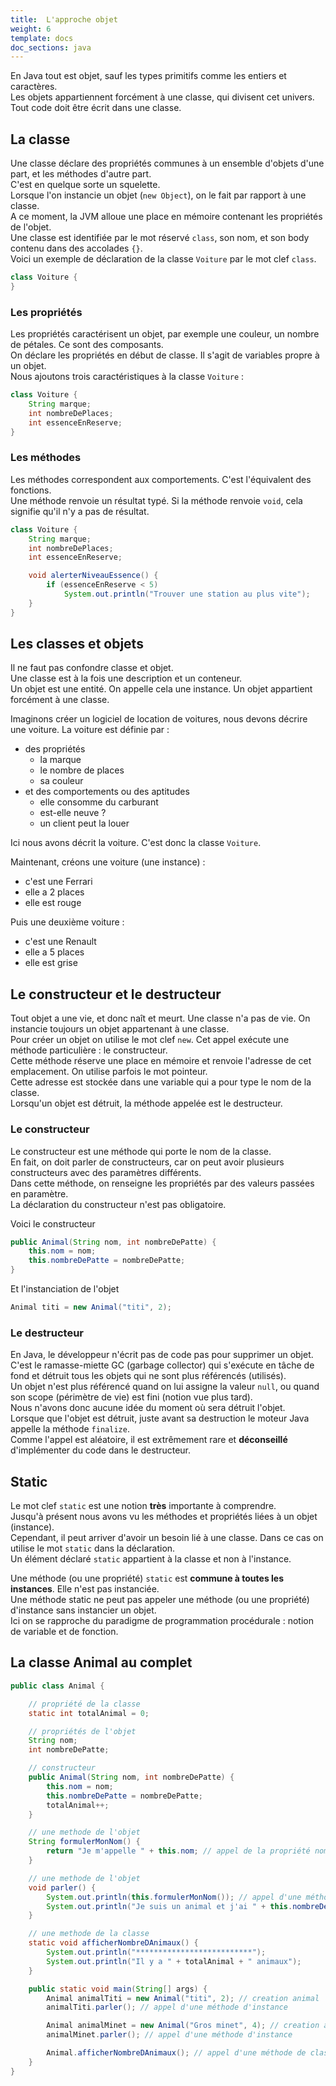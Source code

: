 ```yaml
---
title:  L'approche objet
weight: 6
template: docs
doc_sections: java
---
```


En Java tout est objet, sauf les types primitifs comme les entiers et caractères.  
Les objets appartiennent forcément à une classe, qui divisent cet univers.
Tout code doit être écrit dans une classe.  

## La classe

Une classe déclare des propriétés communes à un ensemble d'objets d'une part, et les méthodes d'autre part.  
C'est en quelque sorte un squelette.  
Lorsque l'on instancie un objet (`new Object`), on le fait par rapport à une classe.  
A ce moment, la JVM alloue une place en mémoire contenant les propriétés de l'objet.  
Une classe est identifiée par le mot réservé `class`, son nom, et son body contenu dans des accolades `{}`.  
Voici un exemple de déclaration de la classe `Voiture` par le mot clef `class`.

``` java
class Voiture {
}
```

### Les propriétés

Les propriétés caractérisent un objet, par exemple une couleur, un nombre de pétales. Ce sont des composants.  
On déclare les propriétés en début de classe. Il s'agit de variables propre à un objet.  
Nous ajoutons trois caractéristiques à la classe `Voiture` :

``` java
class Voiture {
    String marque;
    int nombreDePlaces;
    int essenceEnReserve;
}
```

### Les méthodes

Les méthodes correspondent aux comportements. C'est l'équivalent des fonctions.  
Une méthode renvoie un résultat typé. Si la méthode renvoie `void`, cela signifie qu'il n'y a pas de résultat.

``` java
class Voiture {
    String marque;
    int nombreDePlaces;
    int essenceEnReserve;

    void alerterNiveauEssence() {
        if (essenceEnReserve < 5)
            System.out.println("Trouver une station au plus vite");
    }
}
```

## Les classes et objets

Il ne faut pas confondre classe et objet.  
Une classe est à la fois une description et un conteneur.  
Un objet est une entité. On appelle cela une instance. 
Un objet appartient forcément à une classe.  

Imaginons créer un logiciel de location de voitures, nous devons décrire une voiture.
La voiture est définie par :

* des propriétés
  * la marque
  * le nombre de places
  * sa couleur
* et des comportements ou des aptitudes
  * elle consomme du carburant
  * est-elle neuve ?
  * un client peut la louer

Ici nous avons décrit la voiture. C'est donc la classe `Voiture`.  
  
Maintenant, créons une voiture (une instance) :

* c'est une Ferrari
* elle a 2 places
* elle est rouge

Puis une deuxième voiture :

* c'est une Renault
* elle a 5 places
* elle est grise

## Le constructeur et le destructeur

Tout objet a une vie, et donc naît et meurt.
Une classe n'a pas de vie.
On instancie toujours un objet appartenant à une classe.  
Pour créer un objet on utilise le mot clef `new`. Cet appel exécute une méthode particulière : le constructeur.  
Cette méthode réserve une place en mémoire et renvoie l'adresse de cet emplacement. On utilise parfois le mot pointeur.  
Cette adresse est stockée dans une variable qui a pour type le nom de la classe.  
Lorsqu'un objet est détruit, la méthode appelée est le destructeur.

### Le constructeur

Le constructeur est une méthode qui porte le nom de la classe.  
En fait, on doit parler de constructeurs, car on peut avoir plusieurs constructeurs avec des paramètres différents.  
Dans cette méthode, on renseigne les propriétés par des valeurs passées en paramètre.  
La déclaration du constructeur n'est pas obligatoire.

Voici le constructeur

``` Java
public Animal(String nom, int nombreDePatte) {
    this.nom = nom;
    this.nombreDePatte = nombreDePatte;
}
```

Et l'instanciation de l'objet

``` Java
Animal titi = new Animal("titi", 2);
```

### Le destructeur

En Java, le développeur n'écrit pas de code pas pour supprimer un objet.  
C'est le ramasse-miette GC (garbage collector) qui s'exécute en tâche de fond et détruit tous les objets qui ne sont plus référencés (utilisés).  
Un objet n'est plus référencé quand on lui assigne la valeur `null`, ou quand son scope (périmètre de vie) est fini (notion vue plus tard).  
Nous n'avons donc aucune idée du moment où sera détruit l'objet.  
Lorsque que l'objet est détruit, juste avant sa destruction le moteur Java appelle la méthode `finalize`.  
Comme l'appel est aléatoire, il est extrêmement rare et **déconseillé** d'implémenter du code dans le destructeur.

## Static

Le mot clef `static` est une notion **très** importante à comprendre.  
Jusqu'à présent nous avons vu les méthodes et propriétés liées à un objet (instance).  
Cependant, il peut arriver d'avoir un besoin lié à une classe. Dans ce cas on utilise le mot `static` dans la déclaration.  
Un élément déclaré `static` appartient à la classe et non à l'instance.  

Une méthode (ou une propriété) `static` est **commune à toutes les instances**. Elle n'est pas instanciée.  
Une méthode static ne peut pas appeler une méthode (ou une propriété) d'instance sans instancier un objet.  
Ici on se rapproche du paradigme de programmation procédurale : notion de variable et de fonction.  

## La classe Animal au complet

```java
public class Animal {

    // propriété de la classe
    static int totalAnimal = 0;

    // propriétés de l'objet
    String nom;
    int nombreDePatte;

    // constructeur
    public Animal(String nom, int nombreDePatte) {
        this.nom = nom;
        this.nombreDePatte = nombreDePatte;
        totalAnimal++;
    }

    // une methode de l'objet
    String formulerMonNom() {
        return "Je m'appelle " + this.nom; // appel de la propriété nom
    }

    // une methode de l'objet
    void parler() {
        System.out.println(this.formulerMonNom()); // appel d'une méthode de l'objet
        System.out.println("Je suis un animal et j'ai " + this.nombreDePatte + " pattes");
    }

    // une methode de la classe
    static void afficherNombreDAnimaux() {
        System.out.println("**************************");
        System.out.println("Il y a " + totalAnimal + " animaux");
    }

    public static void main(String[] args) {
        Animal animalTiti = new Animal("titi", 2); // creation animal
        animalTiti.parler(); // appel d'une méthode d'instance

        Animal animalMinet = new Animal("Gros minet", 4); // creation animal
        animalMinet.parler(); // appel d'une méthode d'instance

        Animal.afficherNombreDAnimaux(); // appel d'une méthode de classe
    }
}
```

